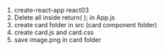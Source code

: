 1. create-react-app react03
2. Delete all inside return( ); in App.js
3. create card folder in src (card component folder)
4. create card.js and card.css
5. save image.png in card folder